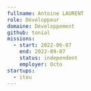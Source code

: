 ```yaml
---
fullname: Antoine LAURENT
role: Développeur
domaine: Développement
github: tonial
missions:
  - start: 2022-06-07
    end: 2022-09-07
    status: independent
    employer: Octo
startups:
  - itou
---
```


